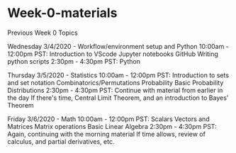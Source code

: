 # Week-0-materials

Previous Week 0 Topics

Wednesday 3/4/2020 - Workflow/environment setup and Python
10:00am - 12:00pm PST: 
Introduction to VScode
Jupyter notebooks
GitHub
Writing python scripts
2:30pm - 4:30pm PST:
Python

Thursday 3/5/2020 - Statistics
10:00am - 12:00pm PST: 
Introduction to sets and set notation
Combinatorics/Permutations
Probability
Basic Probability Distributions
2:30pm - 4:30pm PST: 
Continue with material from earlier in the day
If there's time, Central Limit Theorem, and an introduction to Bayes' Theorem

Friday 3/6/2020 - Math
10:00am - 12:00pm PST: 
Scalars
Vectors and Matrices
Matrix operations
Basic Linear Algebra
2:30pm - 4:30pm PST:
Again, continuing with the morning material
If time allows, review of calculus, and partial derivatives, etc.
